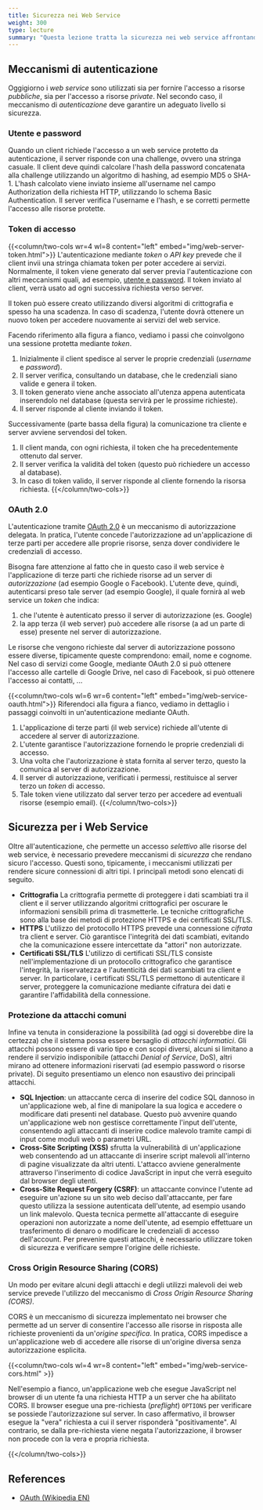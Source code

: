 ```yaml
---
title: Sicurezza nei Web Service
weight: 300
type: lecture
summary: "Questa lezione tratta la sicurezza nei web service affrontando il problema dell'autenticazione e delle minacce alla sicurezza di un web service."
---
```


## Meccanismi di autenticazione
Oggigiorno i *web service* sono utilizzati sia per fornire l'accesso a risorse
*pubbliche*, sia per l'accesso a risorse *private*. Nel secondo caso, il
meccanismo di *autenticazione* deve garantire un adeguato livello si sicurezza.



### Utente e password
Quando un client richiede l'accesso a un web service protetto da autenticazione, il server risponde con una challenge, ovvero una stringa casuale. Il client deve quindi calcolare l'hash della password concatenata alla challenge utilizzando un algoritmo di hashing, ad esempio MD5 o SHA-1. L'hash calcolato viene inviato insieme all'username nel campo Authorization della richiesta HTTP, utilizzando lo schema Basic Authentication. Il server verifica l'username e l'hash, e se corretti permette l'accesso alle risorse protette.

### Token di accesso
{{<column/two-cols wr=4 wl=8 content="left" embed="img/web-server-token.html">}}
L'autenticazione mediante *token* o *API key* prevede che il client invii una
stringa chiamata token per poter accedere ai servizi. Normalmente, il token viene
generato dal server previa l'autenticazione con altri meccanismi quali, ad esempio,
[utente e password](#utente-e-password). Il token inviato al client, verrà usato
ad ogni successiva richiesta verso server. 

Il token può essere creato utilizzando diversi algoritmi di crittografia e spesso
ha una scadenza. In caso di scadenza, l'utente dovrà ottenere un nuovo token per
accedere nuovamente ai servizi del web service.

Facendo riferimento alla figura a fianco, vediamo i passi che coinvolgono una
sessione protetta mediante *token*.

1. Inizialmente il client spedisce al server le proprie credenziali (*username* e
*password*).
2. Il server verifica, consultando un database, che le credenziali siano valide
e genera il token.
3. Il token generato viene anche associato all'utenza appena autenticata inserendolo
nel database (questa servirà per le prossime richieste).
4. Il server risponde al cliente inviando il token.

Successivamente (parte bassa della figura) la comunicazione tra cliente e server
avviene servendosi del token.
1. Il client manda, con ogni richiesta, il token che ha precedentemente ottenuto dal
server.
2. Il server verifica la validità del token (questo può richiedere un accesso al
database).
3. In caso di token valido, il server risponde al cliente fornendo la risorsa richiesta.
{{</column/two-cols>}}

### OAuth 2.0
L'autenticazione tramite [OAuth 2.0][1] è un meccanismo di autorizzazione delegata.
In pratica, l'utente concede l'autorizzazione ad un'applicazione di terze parti
per accedere alle proprie risorse, senza dover condividere le credenziali di accesso.

Bisogna fare attenzione al fatto che in questo caso il web service è l'applicazione
di terze parti che richiede risorse ad un server di *autorizzazione* (ad esempio
Google o Facebook). L'utente deve, quindi, autenticarsi preso tale server (ad
esempio Google), il quale fornirà al web service un *token* che indica:
1. che l'utente è autenticato presso il server di autorizzazione (es. Google)
2. la app terza (il web server) può accedere alle risorse (a ad un parte di esse)
presente nel server di autorizzazione.

Le risorse che vengono richieste dal server di autorizzazione possono essere diverse,
tipicamente queste comprendono: email, nome e cognome. Nel caso di servizi come
Google, mediante OAuth 2.0 si può ottenere l'accesso alle cartelle di Google Drive,
nel caso di Facebook, si può ottenere l'accesso ai contatti, ...
 
{{<column/two-cols wl=6 wr=6 content="left" embed="img/web-service-oauth.html">}}
Riferendoci alla figura a fianco, vediamo in dettaglio i passaggi coinvolti in
un'autenticazione mediante OAuth.

1. L'applicazione di terze parti (il web service) richiede all'utente di accedere
al server di autorizzazione.
2. L'utente garantisce l'autorizzazione fornendo le proprie credenziali di accesso.
3. Una volta che l'autorizzazione è stata fornita al server terzo, questo la comunica
al server di autorizzazione. 
4. Il server di autorizzazione, verificati i permessi, restituisce al server terzo
un *token* di accesso.
5. Tale token viene utilizzato dal server terzo per accedere ad eventuali risorse
(esempio email).
{{</column/two-cols>}}


## Sicurezza per i Web Service
Oltre all'autenticazione, che permette un accesso *selettivo* alle risorse del
web service, è necessario prevedere meccanismi di *sicurezza* che rendano sicuro
l'accesso. Questi sono, tipicamente, i meccanismi utilizzati per rendere sicure
connessioni di altri tipi. I principali metodi sono elencati di seguito.

* **Crittografia** La crittografia permette di proteggere i dati scambiati tra il
client e il server utilizzando algoritmi crittografici per oscurare le informazioni
sensibili prima di trasmetterle. Le tecniche crittografiche sono alla base
dei metodi di protezione HTTPS e dei certificati SSL/TLS.
* **HTTPS** L'utilizzo del protocollo HTTPS prevede una connessione *cifrata*
tra client e server. Ciò garantisce l'integrità dei dati scambiati, evitando
che la comunicazione essere intercettate da "attori" non autorizzate.
* **Certificati SSL/TLS** L'utilizzo di certificati SSL/TLS consiste
nell'implementazione di un protocollo crittografico che garantisce l'integrità,
la riservatezza e l'autenticità dei dati scambiati tra client e server.
In particolare, i certificati SSL/TLS permettono di autenticare il server,
proteggere la comunicazione mediante cifratura dei dati e garantire l'affidabilità della connessione.

### Protezione da attacchi comuni
Infine va tenuta in considerazione la possibilità (ad oggi si doverebbe dire la
certezza) che il sistema possa essere bersaglio di *attacchi informatici*. Gli
attacchi possono essere di vario tipo e con scopi diversi, alcuni si limitano a
rendere il servizio indisponibile (attacchi *Denial of Service*, DoS), altri mirano
ad ottenere informazioni riservati (ad esempio password o risorse private).
Di seguito presentiamo un elenco non esaustivo dei principali attacchi.

* **SQL Injection**: un attaccante cerca di inserire del codice SQL dannoso in
un'applicazione web, al fine di manipolare la sua logica e accedere o modificare
dati presenti nel database. Questo può avvenire quando un'applicazione web non
gestisce correttamente l'input dell'utente, consentendo agli attaccanti di inserire
codice malevolo tramite campi di input come moduli web o parametri URL.
* **Cross-Site Scripting (XSS)** sfrutta la vulnerabilità di un'applicazione web
consentendo ad un attaccante di inserire script malevoli all'interno di pagine
visualizzate da altri utenti. L'attacco avviene generalmente attraverso l'inserimento
di codice JavaScript in input che verrà eseguito dal browser degli utenti. 
* **Cross-Site Request Forgery (CSRF)**: un attaccante convince l'utente ad eseguire
un'azione su un sito web deciso dall'attaccante, per fare questo utilizza la sessione
autenticata dell'utente, ad esempio usando un link malevolo. Questa tecnica permette
all'attaccante di eseguire operazioni non autorizzate a nome dell'utente, ad esempio
effettuare un trasferimento di denaro o modificare le credenziali di accesso
dell'account. Per prevenire questi attacchi, è necessario utilizzare token di
sicurezza e verificare sempre l'origine delle richieste.

### Cross Origin Resource Sharing (CORS)
Un modo per evitare alcuni degli attacchi e degli utilizzi malevoli dei web service
prevede l'utilizzo del meccanismo di *Cross Origin Resource Sharing (CORS)*.

CORS è un meccanismo di sicurezza implementato nei browser che permette ad un
server di consentire l'accesso alle risorse in risposta alle richieste provenienti
da un'*origine specifica*. In pratica, CORS impedisce a un'applicazione web di
accedere alle risorse di un'origine diversa senza autorizzazione esplicita.

{{<column/two-cols wl=4 wr=8 content="left" embed="img/web-service-cors.html" >}}

Nell'esempio a fianco, un'applicazione web che esegue JavaScript nel browser di
un utente fa una richiesta HTTP a un server che ha abilitato CORS. Il browser 
esegue una pre-richiesta (*preflight*) `OPTIONS` per verificare se possiede
l'autorizzazione sul server. In caso affermativo, il browser esegue la "vera"
richiesta a cui il server risponderà "positivamente". Al contrario, se dalla
pre-richiesta viene negata l'autorizzazione, il browser non procede con la
vera e propria richiesta.

{{</column/two-cols>}}







## References
* [OAuth (Wikipedia EN)][1]

[1]: https://en.wikipedia.org/wiki/OAuth
[2]: https://openid.net/
